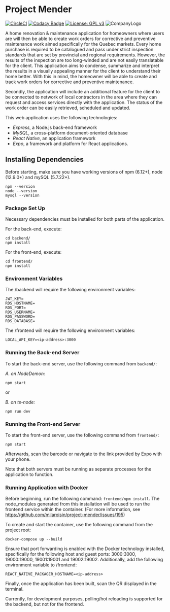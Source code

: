 # Project Mender
[![CircleCI](https://circleci.com/gh/milaroisin/project-mender/tree/master.svg?style=svg&circle-token=161d9b3dbb9771c1b5168d8b7ef2e8a2dbef19bf)](https://circleci.com/gh/milaroisin/project-mender/tree/master)
[![Codacy Badge](https://api.codacy.com/project/badge/Grade/0b0ecc9244c745a3b3c804f2226d5ae9)](https://www.codacy.com?utm_source=github.com&amp;utm_medium=referral&amp;utm_content=milaroisin/project-mender&amp;utm_campaign=Badge_Grade)
[![License: GPL v3](https://img.shields.io/badge/License-GPLv3-blue.svg)](https://www.gnu.org/licenses/gpl-3.0)
![CompanyLogo](https://user-images.githubusercontent.com/15717229/71537138-99bacf00-28e5-11ea-8b11-f4a575ee82ba.jpg)

A home renovation & maintenance application for homeowners where users are will then be able to create work orders for corrective and preventive maintenance work aimed specifically for the Quebec markets. Every home purchase is required to be catalogued and pass under strict inspection standards that are set by provincial and regional requirements. However, the results of the inspection are too long-winded and are not easily translatable for the client. This application aims to condense, summarize and interpret the results in a visually appealing manner for the client to understand their home better. With this in mind, the homeowner will be able to create and track work orders for corrective and preventive maintenance.

Secondly, the application will include an additional feature for the client to be connected to network of local contractors in the area where they can request and access services directly with the application. The status of the work order can be easily retrieved, scheduled and updated.

This web application uses the following technologies:

-   _Express_, a Node.js back-end framework
-   _MySQL_, a cross-platform document-oriented database
-   _React Native_, an application framework
-   _Expo_, a framework and platform for React applications.

## Installing Dependencies

Before starting, make sure you have working versions of npm (6.12+), node (12.9.0+) and mySQL (5.7.22+).

```shell
npm --version
node --version
mysql --version
```

### Package Set Up

Necessary dependencies must be installed for both parts of the application.

For the back-end, execute:

```shell
cd backend/
npm install
```

For the front-end, execute:

```shell
cd frontend/
npm install
```

### Environment Variables

The /backend will require the following environment variables:

```shell
JWT_KEY=
RDS_HOSTNAME=
RDS_PORT=
RDS_USERNAME=
RDS_PASSWORD=
RDS_DATABASE=
```

The /frontend will require the following environment variables:

```shell
LOCAL_API_KEY=<ip-address>:3000
```


### Running the Back-end Server

To start the back-end server, use the following command from `backend/`:

_A. on NodeDemon:_

```shell
npm start
```
or

_B. on ts-node:_

```shell
npm run dev
```


### Running the Front-end Server

To start the front-end server, use the following command from `frontend/`:

``` shell
npm start
```

Afterwards, scan the barcode or navigate to the link provided by Expo with your phone.

Note that both servers must be running as separate processes for the application to function.


### Running Application with Docker

Before beginning, run the following command: `frontend/npm install`. The node_modules generated from this installation will be used to run the frontend service within the container. (For more information, see https://github.com/milaroisin/project-mender/issues/195) 

To create and start the container, use the following command from the project root:

``` shell
docker-compose up --build
```

Ensure that port forwarding is enabled with the Docker technology installed, specifically for the following host and guest ports: 3000:3000, 19000:19000, 19001:19001 and 19002:19002.
Additionally, add the following environment variable to /frontend:

`REACT_NATIVE_PACKAGER_HOSTNAME=<ip-address>`

Finally, once the application has been built, scan the QR displayed in the terminal.

Currently, for development purposes, polling/hot reloading is supported for the backend, but not for the frontend. 
